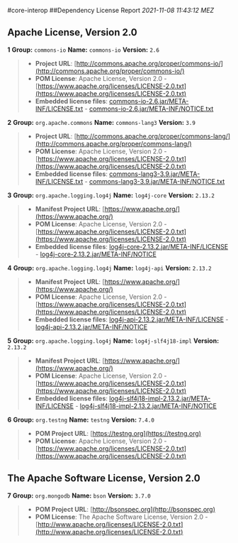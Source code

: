 
#core-interop
##Dependency License Report
_2021-11-08 11:43:12 MEZ_
## Apache License, Version 2.0

**1** **Group:** `commons-io` **Name:** `commons-io` **Version:** `2.6` 
> - **Project URL**: [http://commons.apache.org/proper/commons-io/](http://commons.apache.org/proper/commons-io/)
> - **POM License**: Apache License, Version 2.0 - [https://www.apache.org/licenses/LICENSE-2.0.txt](https://www.apache.org/licenses/LICENSE-2.0.txt)
> - **Embedded license files**: [commons-io-2.6.jar/META-INF/LICENSE.txt](commons-io-2.6.jar/META-INF/LICENSE.txt) 
    - [commons-io-2.6.jar/META-INF/NOTICE.txt](commons-io-2.6.jar/META-INF/NOTICE.txt)

**2** **Group:** `org.apache.commons` **Name:** `commons-lang3` **Version:** `3.9` 
> - **Project URL**: [http://commons.apache.org/proper/commons-lang/](http://commons.apache.org/proper/commons-lang/)
> - **POM License**: Apache License, Version 2.0 - [https://www.apache.org/licenses/LICENSE-2.0.txt](https://www.apache.org/licenses/LICENSE-2.0.txt)
> - **Embedded license files**: [commons-lang3-3.9.jar/META-INF/LICENSE.txt](commons-lang3-3.9.jar/META-INF/LICENSE.txt) 
    - [commons-lang3-3.9.jar/META-INF/NOTICE.txt](commons-lang3-3.9.jar/META-INF/NOTICE.txt)

**3** **Group:** `org.apache.logging.log4j` **Name:** `log4j-core` **Version:** `2.13.2` 
> - **Manifest Project URL**: [https://www.apache.org/](https://www.apache.org/)
> - **POM License**: Apache License, Version 2.0 - [https://www.apache.org/licenses/LICENSE-2.0.txt](https://www.apache.org/licenses/LICENSE-2.0.txt)
> - **Embedded license files**: [log4j-core-2.13.2.jar/META-INF/LICENSE](log4j-core-2.13.2.jar/META-INF/LICENSE) 
    - [log4j-core-2.13.2.jar/META-INF/NOTICE](log4j-core-2.13.2.jar/META-INF/NOTICE)

**4** **Group:** `org.apache.logging.log4j` **Name:** `log4j-api` **Version:** `2.13.2` 
> - **Manifest Project URL**: [https://www.apache.org/](https://www.apache.org/)
> - **POM License**: Apache License, Version 2.0 - [https://www.apache.org/licenses/LICENSE-2.0.txt](https://www.apache.org/licenses/LICENSE-2.0.txt)
> - **Embedded license files**: [log4j-api-2.13.2.jar/META-INF/LICENSE](log4j-api-2.13.2.jar/META-INF/LICENSE) 
    - [log4j-api-2.13.2.jar/META-INF/NOTICE](log4j-api-2.13.2.jar/META-INF/NOTICE)

**5** **Group:** `org.apache.logging.log4j` **Name:** `log4j-slf4j18-impl` **Version:** `2.13.2` 
> - **Manifest Project URL**: [https://www.apache.org/](https://www.apache.org/)
> - **POM License**: Apache License, Version 2.0 - [https://www.apache.org/licenses/LICENSE-2.0.txt](https://www.apache.org/licenses/LICENSE-2.0.txt)
> - **Embedded license files**: [log4j-slf4j18-impl-2.13.2.jar/META-INF/LICENSE](log4j-slf4j18-impl-2.13.2.jar/META-INF/LICENSE) 
    - [log4j-slf4j18-impl-2.13.2.jar/META-INF/NOTICE](log4j-slf4j18-impl-2.13.2.jar/META-INF/NOTICE)

**6** **Group:** `org.testng` **Name:** `testng` **Version:** `7.4.0` 
> - **POM Project URL**: [https://testng.org](https://testng.org)
> - **POM License**: Apache License, Version 2.0 - [https://www.apache.org/licenses/LICENSE-2.0.txt](https://www.apache.org/licenses/LICENSE-2.0.txt)

## The Apache Software License, Version 2.0

**7** **Group:** `org.mongodb` **Name:** `bson` **Version:** `3.7.0` 
> - **POM Project URL**: [http://bsonspec.org](http://bsonspec.org)
> - **POM License**: The Apache Software License, Version 2.0 - [http://www.apache.org/licenses/LICENSE-2.0.txt](http://www.apache.org/licenses/LICENSE-2.0.txt)



